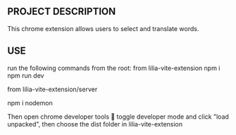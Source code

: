 ## PROJECT DESCRIPTION
This chrome extension allows users to select and translate words.

## USE
run the following commands from the root:
from lilia-vite-extension
npm i
npm run dev


from lilia-vite-extension/server

npm i 
nodemon

Then open chrome developer tools 🧩 toggle developer mode and click "load unpacked", then choose the dist folder in lilia-vite-extension
 